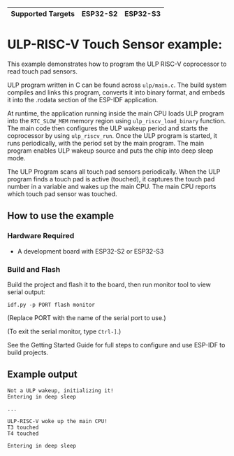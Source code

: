 | Supported Targets | ESP32-S2 | ESP32-S3 |
| ----------------- | -------- | -------- |

# ULP-RISC-V Touch Sensor example:

This example demonstrates how to program the ULP RISC-V coprocessor to read touch pad sensors.

ULP program written in C can be found across `ulp/main.c`. The build system compiles and links this program, converts it into binary format, and embeds it into the .rodata section of the ESP-IDF application.

At runtime, the application running inside the main CPU loads ULP program into the `RTC_SLOW_MEM` memory region using `ulp_riscv_load_binary` function. The main code then configures the ULP wakeup period and starts the coprocessor by using `ulp_riscv_run`. Once the ULP program is started, it runs periodically, with the period set by the main program. The main program enables ULP wakeup source and puts the chip into deep sleep mode.

The ULP Program scans all touch pad sensors periodically. When the ULP program finds a touch pad is active (touched), it captures the touch pad number in a variable and wakes up the main CPU. The main CPU reports which touch pad sensor was touched.

## How to use the example

### Hardware Required

* A development board with ESP32-S2 or ESP32-S3

### Build and Flash

Build the project and flash it to the board, then run monitor tool to view serial output:

```
idf.py -p PORT flash monitor
```

(Replace PORT with the name of the serial port to use.)

(To exit the serial monitor, type ``Ctrl-]``.)

See the Getting Started Guide for full steps to configure and use ESP-IDF to build projects.

## Example output

```
Not a ULP wakeup, initializing it!
Entering in deep sleep

...

ULP-RISC-V woke up the main CPU!
T3 touched
T4 touched

Entering in deep sleep

```

